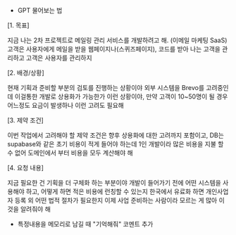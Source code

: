- GPT 물어보는 법

[1. 목표]

지금 나는 2차 프로젝트로 메일링 관리 서비스를 개발하려고 해. (이메일 마케팅 SaaS)
고객은 사용자에게 메일을 받을 웹페이지나(스퀴즈페이지), 코드를 받아 
나는 고객을 관리하고 고객은 사용자를 관리하지

[2. 배경/상황]

현재 기획과 준비할 부분의 검토를 진행하는 상황이야
외부 시스템을 Brevo를 고려중인데 이걸통한 개발로 상용화가 가능한가
이런 상황이야, 만약 고객이 10~50명이 될 경우 어느정도 요금이 발생하나 
이런 고려도 필요해

[3. 제약 조건]

이번 작업에서 고려해야 할 제약 조건은 향후 상용화에 대한 고려까지 포함이고, 
DB는 supabase와 같은 초기 비용이 적게 들어야 하는데 1인 개발이라 
많은 비용을 지불 할 수 없어 도메인에서 부터 비용을 모두 계산해야 해


[4. 요청 내용]

지금 필요한 건 기획을 더 구체화 하는 부분이야 개발이 들어가기 전에 
어떤 시스템을 사용해야 하고, 어떻게 하면 적은 비용에 런칭할 수 있는지
한국에서 유료화 하면 개인사업자 등록 외 어떤 법적 절차가 필요한지
이제 사업 준비하는 사람이라 모르는 게 많아 이것을 알려줘야 해


- 특정내용을 메모리로 남길 때 "기억해줘" 코멘트 추가